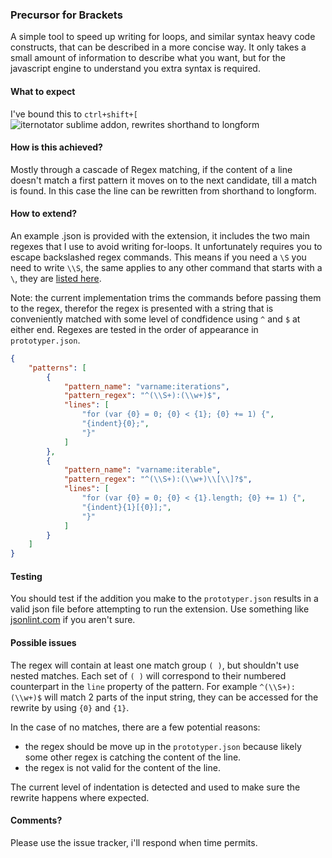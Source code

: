 ### Precursor for Brackets
A simple tool to speed up writing for loops, and similar syntax heavy code constructs, that can be described in a more concise way. It only takes a small amount of information to describe what you want, but for the javascript engine to understand you extra syntax is required.

  
#### What to expect
I've bound this to `ctrl+shift+[`  
![iternotator sublime addon, rewrites shorthand to longform](http://t.co/FVNkTg4EhK)

  
#### How is this achieved?
Mostly through a cascade of Regex matching, if the content of a line doesn't match a first pattern it moves on to the next candidate, till a match is found. In this case the line can be rewritten from shorthand to longform. 

#### How to extend?
An example .json is provided with the extension, it includes the two main regexes that I use to avoid writing for-loops. It unfortunately requires you to escape backslashed regex commands. This means if you need a `\S` you need to write `\\S`, the same applies to any other command that starts with a `\`, they are [listed here](https://developer.mozilla.org/en-US/docs/Web/JavaScript/Reference/Global_Objects/RegExp?redirectlocale=en-US&redirectslug=JavaScript%2FReference%2FGlobal_Objects%2FRegExp#Special_characters_in_regular_expressions).  
  
Note: the current implementation trims the commands before passing them to the regex, therefor the regex is presented with a string that is conveniently matched with some level of condfidence using `^` and `$` at either end. Regexes are tested in the order of appearance in `prototyper.json`.
```json
{
    "patterns": [
        {
            "pattern_name": "varname:iterations",
            "pattern_regex": "^(\\S+):(\\w+)$",
            "lines": [
                "for (var {0} = 0; {0} < {1}; {0} += 1) {",
                "{indent}{0};",
                "}"
            ]
        },
        {
            "pattern_name": "varname:iterable",
            "pattern_regex": "^(\\S+):(\\w+)\\[\\]?$",
            "lines": [
                "for (var {0} = 0; {0} < {1}.length; {0} += 1) {",
                "{indent}{1}[{0}];",
                "}"
            ]
        }
    ]
}

```

#### Testing
You should test if the addition you make to the `prototyper.json` results in a valid json file before attempting to run the extension. Use something like [jsonlint.com](http://jsonlint.com/) if you aren't sure.

#### Possible issues
The regex will contain at least one match group `( )`, but shouldn't use nested matches. Each set of `( )` will correspond to their numbered counterpart in the `line` property of the pattern. For example `^(\\S+):(\\w+)$` will match 2 parts of the input string, they can be accessed for the rewrite by using `{0}` and `{1}`.  

In the case of no matches, there are a few potential reasons:  

- the regex should be move up in the `prototyper.json` because likely some other regex is catching the content of the line.
- the regex is not valid for the content of the line.
  
The current level of indentation is detected and used to make sure the rewrite happens where expected.  

#### Comments?
Please use the issue tracker, i'll respond when time permits.
